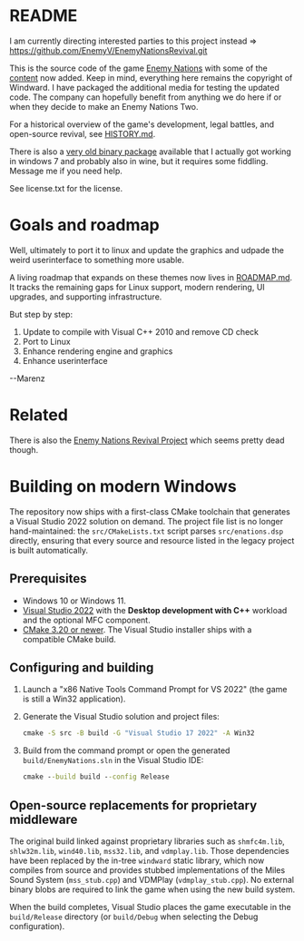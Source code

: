README
======

I am currently directing interested parties to this project instead => https://github.com/EnemyV/EnemyNationsRevival.git

This is the source code of the game [Enemy Nations](http://enemynations.com)
with some of the [content](http://timeoutd.net/EnemyNationsSource.rar) now added. Keep in mind, everything here remains the copyright of Windward.  I have packaged the additional media for testing the updated code.  The company can hopefully benefit from anything we do here if or when they decide to make an Enemy Nations Two.

For a historical overview of the game's development, legal battles, and
open-source revival, see [HISTORY.md](HISTORY.md).

There is also a [very old binary package](http://timeoutd.net/enemy_nations.iso.gz) available that I actually got working
in windows 7 and probably also in wine, but it requires some fiddling. 
Message me if you need help.

See license.txt for the license.

Goals and roadmap
=================

Well, ultimately to port it to linux and update the graphics and udpade the
weird userinterface to something more usable.

A living roadmap that expands on these themes now lives in
[ROADMAP.md](ROADMAP.md).  It tracks the remaining gaps for Linux support,
modern rendering, UI upgrades, and supporting infrastructure.

But step by step:

1. Update to compile with Visual C++ 2010 and remove CD check
2. Port to Linux
3. Enhance rendering engine and graphics
4. Enhance userinterface

--Marenz


Related
=======

There is also the [Enemy Nations Revival Project](http://groups.google.com/forum) which seems pretty dead though.


Building on modern Windows
==========================

The repository now ships with a first-class CMake toolchain that generates a
Visual Studio 2022 solution on demand.  The project file list is no longer
hand-maintained: the `src/CMakeLists.txt` script parses `src/enations.dsp`
directly, ensuring that every source and resource listed in the legacy
project is built automatically.

Prerequisites
-------------

* Windows 10 or Windows 11.
* [Visual Studio 2022](https://visualstudio.microsoft.com/vs/) with the
  **Desktop development with C++** workload and the optional MFC component.
* [CMake 3.20 or newer](https://cmake.org/download/).  The Visual Studio
  installer ships with a compatible CMake build.

Configuring and building
------------------------

1. Launch a "x86 Native Tools Command Prompt for VS 2022" (the game is still
   a Win32 application).
2. Generate the Visual Studio solution and project files:

   ```cmd
   cmake -S src -B build -G "Visual Studio 17 2022" -A Win32
   ```

3. Build from the command prompt or open the generated `build/EnemyNations.sln`
   in the Visual Studio IDE:

   ```cmd
   cmake --build build --config Release
   ```

Open-source replacements for proprietary middleware
---------------------------------------------------

The original build linked against proprietary libraries such as
`shmfc4m.lib`, `shlw32m.lib`, `wind40.lib`, `mss32.lib`, and `vdmplay.lib`.
Those dependencies have been replaced by the in-tree `windward` static
library, which now compiles from source and provides stubbed
implementations of the Miles Sound System (`mss_stub.cpp`) and VDMPlay
(`vdmplay_stub.cpp`).  No external binary blobs are required to link the
game when using the new build system.

When the build completes, Visual Studio places the game executable in the
`build/Release` directory (or `build/Debug` when selecting the Debug
configuration).
